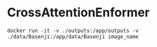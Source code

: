 # CrossAttentionEnformer

`docker run -it -v ./outputs:/app/outputs -v ./data/Basenji:/app/data/Basenji image_name`